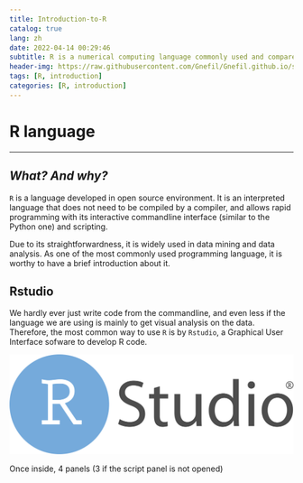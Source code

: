 ```yaml
---
title: Introduction-to-R
catalog: true
lang: zh
date: 2022-04-14 00:29:46
subtitle: R is a numerical computing language commonly used and compared to Matlab, Python, etc. Most importantly, it is the language that I use for statistical analysis in a survey course. Hence, this little introduction about R language.
header-img: https://raw.githubusercontent.com/Gnefil/Gnefil.github.io/src/img/post_images/intro_r.jpg
tags: [R, introduction]
categories: [R, introduction]
---
```

# R language
---
## *What? And why?*
`R` is a language developed in open source environment. It is an interpreted language that does not need to be compiled by a compiler, and allows rapid programming with its interactive commandline interface (similar to the Python one) and scripting.

Due to its straightforwardness, it is widely used in data mining and data analysis. As one of the most commonly used programming language, it is worthy to have a brief introduction about it.

## Rstudio
We hardly ever just write code from the commandline, and even less if the language we are using is mainly to get visual analysis on the data. Therefore, the most common way to use `R` is by `Rstudio`, a Graphical User Interface sofware to develop R code.


![rstudio_logo](https://raw.githubusercontent.com/Gnefil/Gnefil.github.io/src/img/post_images/rstudio_logo.png)

Once inside, 4 panels (3 if the script panel is not opened) 